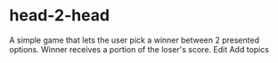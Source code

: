 # head-2-head
A simple game that lets the user pick a winner between 2 presented options. Winner receives a portion of the loser's score. Edit
Add topics
